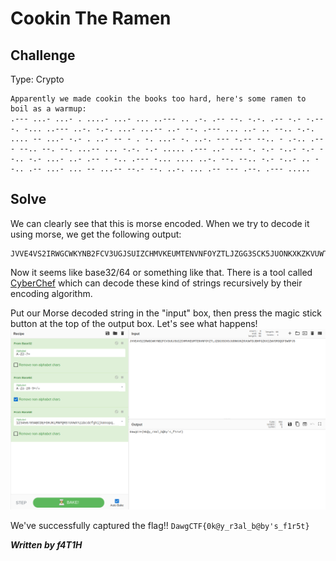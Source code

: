 # Cookin The Ramen
## Challenge
Type: Crypto
```
Apparently we made cookin the books too hard, here's some ramen to boil as a warmup:
.--- ...- ...- . ....- ...- ... ..--- .. .-. .-- --. -.-. .-- -.- -.-- -. -... ..--- ..-. -.-. ...- ...-- ..- --. .--- ... ..- .. --.. -.-. .... -- ...- -.- . ..- -- - . -. ...- -. ..-. --- -.-- --.. - .-.. .--- --.. --. --. ...-- ... -.-. -.- ..... .--- ..- --- -. -.- -..- -.- --.. -.- ...- ..- .-- - -.. .--- -... .... ..-. --. --.. -.- -..- .. --.. .-- ...- ... -- ...-- --.- --. ..-. ... .-- --- .--. .--- .....
```

## Solve
We can clearly see that this is morse encoded. When we try to decode it using morse, we get the following output:
```
JVVE4VS2IRWGCWKYNB2FCV3UGJSUIZCHMVKEUMTENVNFOYZTLJZGG3SCK5JUONKXKZKVUWTDJBHFGZKXIZWVSM3QGFSWOPJ5
```

Now it seems like base32/64 or something like that. There is a tool called [CyberChef](https://gchq.github.io/CyberChef/) which can decode these kind of strings recursively by their encoding algorithm.

Put our Morse decoded string in the "input" box, then press the magic stick button at the top of the output box. Let's see what happens!
![flag](src/cookintheramen_flag.png)

We've successfully captured the flag!! ``DawgCTF{0k@y_r3al_b@by's_f1r5t}``

***Written by f4T1H***
